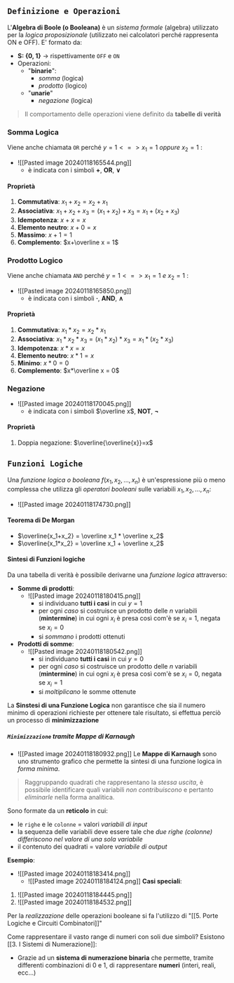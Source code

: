 ## `Definizione e Operazioni`
L'**Algebra di Boole (o Booleana)** è un *sistema formale* (algebra) utilizzato per la *logica proposizionale* (utilizzato nei calcolatori perché rappresenta ON e OFF).
E' formato da:
- **S: {0, 1}** $\rightarrow$ rispettivamente `OFF` e `ON`
- Operazioni:
	- "**binarie**":
		- *somma* (logica)
		- *prodotto* (logico)
	- "**unarie**"
		- *negazione* (logica)
 >Il comportamento delle operazioni viene definito da **tabelle di verità**
### Somma Logica
Viene anche chiamata `OR` perché $y  = 1 <=> x_1 = 1$ *oppure* $x_2 = 1$ :
- ![[Pasted image 20240118165544.png]]
	- è indicata con i simboli **+**, **OR**, **∨**
#### Proprietà
1. **Commutativa**: $x_1 + x_2 = x_2 + x_1$
2. **Associativa**: $x_1 + x_2 + x_3 = (x_1 + x_2) + x_3 = x_1 + (x_2 + x_3)$
3. **Idempotenza**: $x+x=x$
4. **Elemento neutro**: $x+0=x$
5. **Massimo**: $x+1=1$
6. **Complemento**: $x+\overline x = 1$
### Prodotto Logico
Viene anche chiamata `AND` perché $y  = 1 <=> x_1 = 1$ *e* $x_2 = 1$ :
- ![[Pasted image 20240118165850.png]]
	- è indicata con i simboli **·**, **AND**, **∧**
#### Proprietà
1. **Commutativa**: $x_1 * x_2 = x_2 * x_1$
2. **Associativa**: $x_1 * x_2 * x_3 = (x_1 * x_2) * x_3 = x_1 * (x_2 * x_3)$
3. **Idempotenza**: $x*x=x$
4. **Elemento neutro**: $x*1=x$
5. **Minimo**: $x*0=0$
6. **Complemento**: $x*\overline x = 0$
### Negazione
- ![[Pasted image 20240118170045.png]]
	- è indicata con i simboli $\overline x$, **NOT**, **¬**
#### Proprietà
1. Doppia negazione: $\overline{\overline{x}}=x$
## `Funzioni Logiche`
Una *funzione logica o booleana* $f(x_1, x_2, ..., x_n)$ è un'espressione più o meno complessa che utilizza gli *operatori booleani* sulle variabili $x_1, x_2, ..., x_n$:
- ![[Pasted image 20240118174730.png]]
#### Teorema di De Morgan
- $\overline{x_1+x_2} = \overline x_1 * \overline x_2$
- $\overline{x_1*x_2} = \overline x_1 + \overline x_2$
#### Sintesi di Funzioni logiche
Da una tabella di verità è possibile derivarne una *funzione logica* attraverso:
- **Somme di prodotti**:
	- ![[Pasted image 20240118180415.png]]
		- si individuano **tutti i casi** in cui $y = 1$
		- per ogni *caso* si costruisce un prodotto delle *n* variabili (**mintermine**) in cui ogni $x_i$ è presa così com'è se $x_i = 1$, negata se $x_i = 0$
		- si *sommano* i prodotti ottenuti
- **Prodotti di somme**:
	- ![[Pasted image 20240118180542.png]]
		- si individuano **tutti i casi** in cui $y = 0$
		- per ogni *caso* si costruisce un prodotto delle *n* variabili (**mintermine**) in cui ogni $x_i$ è presa così com'è se $x_i = 0$, negata se $x_i = 1$
		- si *moltiplicano* le somme ottenute

La **Sinstesi di una Funzione Logica** non garantisce che sia il numero minimo di operazioni richieste per ottenere tale risultato, si effettua perciò un processo di **minimizzazione**
##### `Minimizzazione` tramite Mappe di Karnaugh
- ![[Pasted image 20240118180932.png]]
Le **Mappe di Karnaugh** sono uno strumento grafico che permette la sintesi di una funzione logica in *forma minima*. 
>Raggruppando quadrati che rappresentano la *stessa uscita*, è possibile identificare quali variabili *non contribuiscono* e pertanto *eliminarle* nella forma analitica.

Sono formate da un **reticolo** in cui:
- le `righe` e le `colonne` = valori *variabili di input*
- la sequenza delle variabili deve essere tale che *due righe (colonne) differiscono nel valore di una sola variabile*
- il contenuto dei quadrati = valore *variabile di output*

**Esempio**:
- ![[Pasted image 20240118183414.png]]
	- ![[Pasted image 20240118184124.png]]
**Casi speciali**:
1. ![[Pasted image 20240118184445.png]]
2. ![[Pasted image 20240118184532.png]]

Per la *realizzazione* delle operazioni booleane si fa l'utilizzo di "[[5. Porte Logiche e Circuiti Combinatori]]"

Come rappresentare il vasto range di numeri con soli due simboli? Esistono  [[3. I Sistemi di Numerazione]]:
- Grazie ad un **sistema di numerazione binaria** che permette, tramite differenti combinazioni di 0 e 1, di rappresentare **numeri** (interi, reali, ecc...)
